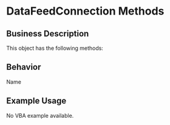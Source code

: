 # DataFeedConnection Methods

## Business Description
This object has the following methods:

## Behavior
Name

## Example Usage
No VBA example available.